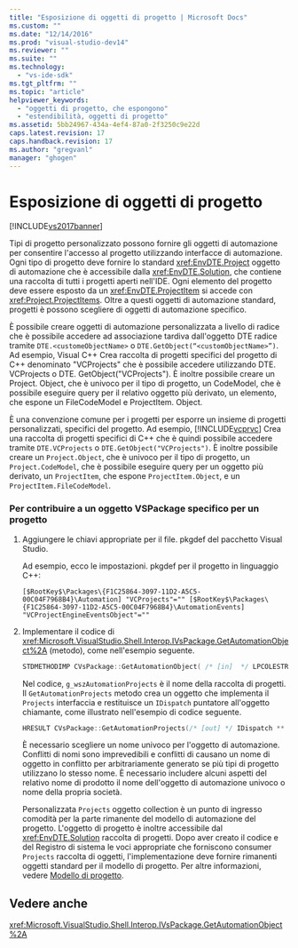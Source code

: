 ```yaml
---
title: "Esposizione di oggetti di progetto | Microsoft Docs"
ms.custom: ""
ms.date: "12/14/2016"
ms.prod: "visual-studio-dev14"
ms.reviewer: ""
ms.suite: ""
ms.technology: 
  - "vs-ide-sdk"
ms.tgt_pltfrm: ""
ms.topic: "article"
helpviewer_keywords: 
  - "oggetti di progetto, che espongono"
  - "estendibilità, oggetti di progetto"
ms.assetid: 5bb24967-434a-4ef4-87a0-2f3250c9e22d
caps.latest.revision: 17
caps.handback.revision: 17
ms.author: "gregvanl"
manager: "ghogen"
---
```

# Esposizione di oggetti di progetto
[!INCLUDE[vs2017banner](../../code-quality/includes/vs2017banner.md)]

Tipi di progetto personalizzato possono fornire gli oggetti di automazione per consentire l'accesso al progetto utilizzando interfacce di automazione. Ogni tipo di progetto deve fornire lo standard <xref:EnvDTE.Project> oggetto di automazione che è accessibile dalla <xref:EnvDTE.Solution>, che contiene una raccolta di tutti i progetti aperti nell'IDE. Ogni elemento del progetto deve essere esposto da un <xref:EnvDTE.ProjectItem> si accede con <xref:Project.ProjectItems>. Oltre a questi oggetti di automazione standard, progetti è possono scegliere di oggetti di automazione specifico.  
  
 È possibile creare oggetti di automazione personalizzata a livello di radice che è possibile accedere ad associazione tardiva dall'oggetto DTE radice tramite `DTE.<customeObjectName>` o `DTE.GetObject(“<customObjectName>”)`. Ad esempio, Visual C\+\+ Crea raccolta di progetti specifici del progetto di C\+\+ denominato "VCProjects" che è possibile accedere utilizzando DTE. VCProjects o DTE. GetObject\("VCProjects"\). È inoltre possibile creare un Project. Object, che è univoco per il tipo di progetto, un CodeModel, che è possibile eseguire query per il relativo oggetto più derivato, un elemento, che espone un FileCodeModel e ProjectItem. Object.  
  
 È una convenzione comune per i progetti per esporre un insieme di progetti personalizzati, specifici del progetto. Ad esempio, [!INCLUDE[vcprvc](../../code-quality/includes/vcprvc_md.md)] Crea una raccolta di progetti specifici di C\+\+ che è quindi possibile accedere tramite `DTE.VCProjects` o `DTE.GetObject("VCProjects")`. È inoltre possibile creare un `Project.Object`, che è univoco per il tipo di progetto, un `Project.CodeModel`, che è possibile eseguire query per un oggetto più derivato, un `ProjectItem`, che espone `ProjectItem.Object`, e un `ProjectItem.FileCodeModel`.  
  
### Per contribuire a un oggetto VSPackage specifico per un progetto  
  
1.  Aggiungere le chiavi appropriate per il file. pkgdef del pacchetto Visual Studio.  
  
     Ad esempio, ecco le impostazioni. pkgdef per il progetto in linguaggio C\+\+:  
  
    ```  
    [$RootKey$\Packages\{F1C25864-3097-11D2-A5C5-00C04F7968B4}\Automation] "VCProjects"="" [$RootKey$\Packages\{F1C25864-3097-11D2-A5C5-00C04F7968B4}\AutomationEvents] "VCProjectEngineEventsObject"=""  
    ```  
  
2.  Implementare il codice di <xref:Microsoft.VisualStudio.Shell.Interop.IVsPackage.GetAutomationObject%2A> \(metodo\), come nell'esempio seguente.  
  
    ```cpp  
    STDMETHODIMP CVsPackage::GetAutomationObject( /* [in]  */ LPCOLESTR       pszPropName, /* [out] */ IDispatch **    ppIDispatch) { ExpectedPtrRet(pszPropName); ExpectedPtrRet(ppIDispatch); *ppIDispatch = NULL; if (m_fZombie) return E_UNEXPECTED; if (_wcsicmp(pszPropName, g_wszAutomationProjects) == 0) { return GetAutomationProjects(ppIDispatch); } else if (_wcsicmp(pszPropName, g_wszAutomationProjectsEvents) == 0) { return CAutomationEvents::GetAutomationEvents(ppIDispatch); } else if (_wcsicmp(pszPropName, g_wszAutomationProjectItemsEvents) == 0) { return CAutomationEvents::GetAutomationEvents(ppIDispatch); } return E_INVALIDARG; }   
    ```  
  
     Nel codice, `g_wszAutomationProjects` è il nome della raccolta di progetti. Il `GetAutomationProjects` metodo crea un oggetto che implementa il `Projects` interfaccia e restituisce un `IDispatch` puntatore all'oggetto chiamante, come illustrato nell'esempio di codice seguente.  
  
    ```cpp  
    HRESULT CVsPackage::GetAutomationProjects(/* [out] */ IDispatch ** ppIDispatch) { ExpectedPtrRet(ppIDispatch); *ppIDispatch = NULL; if (!m_srpAutomationProjects) { HRESULT hr = CACProjects::CreateInstance(&m_srpAutomationProjects); IfFailRet(hr); ExpectedExprRet(m_srpAutomationProjects != NULL); } return m_srpAutomationProjects.CopyTo(ppIDispatch); }  
    ```  
  
     È necessario scegliere un nome univoco per l'oggetto di automazione. Conflitti di nomi sono imprevedibili e conflitti di causano un nome di oggetto in conflitto per arbitrariamente generato se più tipi di progetto utilizzano lo stesso nome. È necessario includere alcuni aspetti del relativo nome di prodotto il nome dell'oggetto di automazione univoco o nome della propria società.  
  
     Personalizzata `Projects` oggetto collection è un punto di ingresso comodità per la parte rimanente del modello di automazione del progetto. L'oggetto di progetto è inoltre accessibile dal <xref:EnvDTE.Solution> raccolta di progetti. Dopo aver creato il codice e del Registro di sistema le voci appropriate che forniscono consumer `Projects` raccolta di oggetti, l'implementazione deve fornire rimanenti oggetti standard per il modello di progetto. Per altre informazioni, vedere [Modello di progetto](../../extensibility/internals/project-modeling.md).  
  
## Vedere anche  
 <xref:Microsoft.VisualStudio.Shell.Interop.IVsPackage.GetAutomationObject%2A>